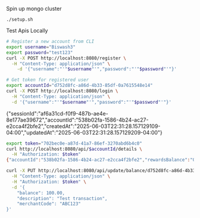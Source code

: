 Spin up mongo cluster
```
./setup.sh
```

Test Apis Locally

```sh 
# Register a new account from CLI
export username="Biswash3"
export password="test123"
curl -X POST http://localhost:8080/register \
  -H "Content-Type: application/json" \
    -d '{"username":"'"$username"'","password":"'"$password"'"}'
```

```sh
# Get token for registered user
export accountId="d752d8fc-a86d-4b33-85df-0a7615548e14"
curl -X POST http://localhost:8080/login \
  -H "Content-Type: application/json" \
  -d '{"username":"'"$username"'","password":"'"$password"'"}'
```
{"sessionId":"af6a31cd-f0f9-487b-ae4e-8e177ae39672","accountId":"538b02fa-1586-4b24-ac27-e2cca4f2bfe2","createdAt":"2025-06-03T22:31:28.157129109-04:00","updatedAt":"2025-06-03T22:31:28.157129209-04:00"}

```sh
export token="702bec0e-a87d-41a7-86ef-3270abd6b4c0"
curl http://localhost:8080/api/$accountId/details \
  -H "Authorization: $token"
{"accountId":"538b02fa-1586-4b24-ac27-e2cca4f2bfe2","rewardsBalance":"0"}
```


```sh
curl -X PUT http://localhost:8080/api/update/balance/d752d8fc-a86d-4b33-85df-0a7615548e14 \
  -H "Content-Type: application/json" \
  -H "Authorization: $token" \
  -d '{
    "balance": 100.00,
    "description": "Test transaction",
    "merchantCode": "ABC123"
}'
```